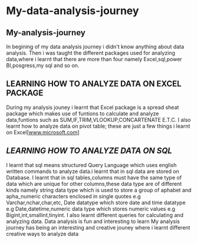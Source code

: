 # My-data-analysis-journey
## My-analysis-journey
In begining of my data analysis journey i didn't know anything about data analysis. Then i was taught the different packages used for analyzing data,where i learnt that there are more than four namely Excel,sql,power BI,posgress,my sql and so on.
## LEARNING HOW TO ANALYZE DATA ON EXCEL PACKAGE
During my analysis jouney i learnt that Excel package is a spread sheat package which makes use of funtions to calculate and analyze data,funtions such as SUM,IF,TRIM,VLOOKUP,CONCARTENATE E.T.C. I also learnt how to analyze data on pivot table;
these are just a few things i learnt on Excel[www.microsoft.com] 

## *LEARNING HOW TO ANALYZE DATA ON SQL*
I learnt that sql means structured Query Language which uses english written commands to analyze data.i learnt that in sql data are stored on Database.
I learnt that in sql tables,columns must have the same type of data which are unique for other columns,these data type are of different kinds namely string data type which is used to store a group of aphabet and apha_numeric characters enclosed in single quotes e.g Varchar,nchar,char,etc,
Date datatype which store date and time datatype e.g Date,datetime,numeric data type which stores numeric values e.g Bigint,int,smallint,tinyint. I also learnt different queries for calculating and analyzing data.
Data analysis is fun and interesting to learn My analysis journey has being an interesting and creative jouney where i learnt different creative ways to analyze data
